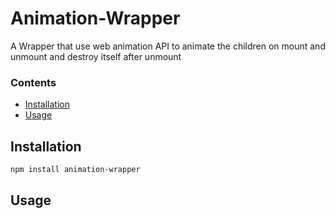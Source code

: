 # Animation-Wrapper

A Wrapper that use web animation API to animate the children on mount and unmount and destroy itself after unmount

### Contents
- [Installation](#installation)
- [Usage](#usage)

## Installation

```sh
npm install animation-wrapper
```

## Usage

